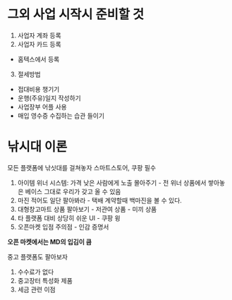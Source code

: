 # 그외 사업 시작시 준비할 것

1. 사업자 계좌 등록
2. 사업자 카드 등록
  - 홈텍스에서 등록
3. 절세방법
  - 접대비용 챙기기
  - 운행(주유)일지 작성하기
  - 사업장부 어플 사용
  - 매입 영수증 수집하는 습관 들이기

# 낚시대 이론

모든 플랫폼에 낚싯대를 걸쳐놓자
스마트스토어, 쿠팡 필수
  1. 아이템 위너 시스템: 가격 낮은 사람에게 노출 몰아주기
    - 전 위너 상품에서 쌓아놓은 베이스 그대로 우리가 갖고 올 수 있음
  2. 마진 적어도 일단 팔아봐라
    - 택배 계약할때 백마진을 볼 수 있다.
  3. 대형창고마트 상품 팔아보기
    - 저관여 상품
    - 미끼 상품
  4. 타 플랫폼 대비 상당히 쉬운 UI
    - 쿠팡 윙
  5. 오픈마켓 입점 주의점
    - 인감 증명서

**오픈 마켓에서는 MD의 입김이 큼**

중고 플랫폼도 팔아보자
  1. 수수료가 없다
  2. 중고장터 특성화 제품
  3. 세금 관련 이점
  
